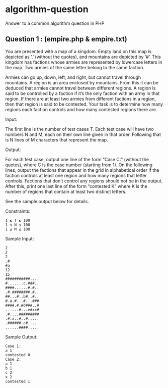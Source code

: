 # algorithm-question
Answer to a common algorithm question in PHP

## Question 1 : (empire.php & empire.txt)

   You are presented with a map of a kingdom. Empty land on this map is depicted as ‘.’ (without the quotes), and mountains are depicted by ‘#’. This kingdom has factions whose armies are represented by lowercase letters in the map. Two armies of the same letter belong to the same faction.

   Armies can go up, down, left, and right, but cannot travel through mountains. A region is an area enclosed by mountains. From this it can be deduced that armies cannot travel between different regions. A region is said to be controlled by a faction if it’s the only faction with an army in that region. If there are at least two armies from different factions in a region, then that region is said to be contested. Your task is to determine how many regions each faction controls and how many contested regions there are.

   Input:

   The first line is the number of test cases T. Each test case will have two numbers N and M, each on their own line given in that order. Following that is N lines of M characters that represent the map.

   Output:

   For each test case, output one line of the form “Case C:” (without the quotes), where C is the case number (starting from 1). On the following lines, output the factions that appear in the grid in alphabetical order if the faction controls at least one region and how many regions that letter controls. Factions that don’t control any regions should not be in the output. After this, print one last line of the form “contested K” where K is the number of regions that contain at least two distinct letters.

   See the sample output below for details.

   Constraints:
```
1 ≤ T ≤ 100
1 ≤ N ≤ 100
1 ≤ M ≤ 100
```
   Sample Input:
```
2
2
2
.#
#a
12
15
###########....
#.......c.###..
####......#.#..
.#.########.#..
##...#..b#..#..
#.a.#...#...###
####.#.#d###..#
......#...e#xx#
.#....#########
.#.x..#..#.....
.######.c#.....
......####.....
```

   Sample Output:
```
Case 1:
a 1
contested 0
Case 2:
a 1
b 1
c 2
x 2
contested 1
```
